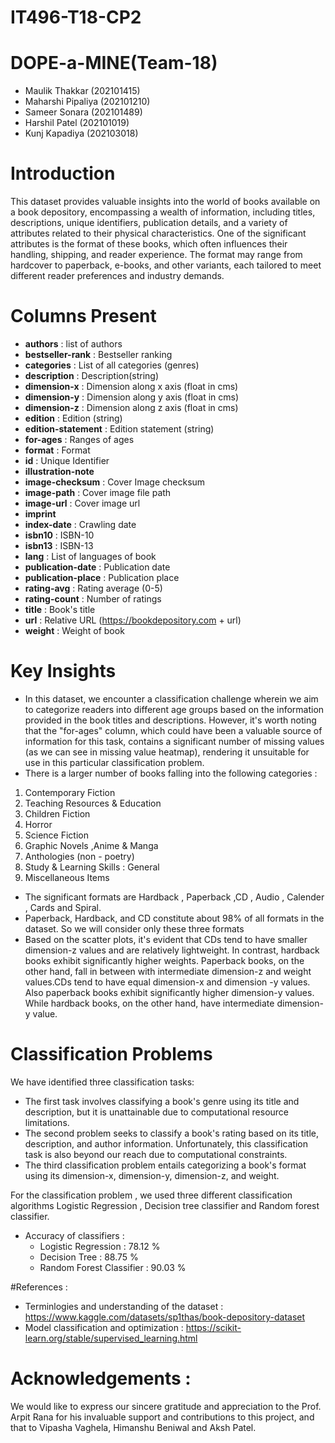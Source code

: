 # IT496-T18-CP2

# DOPE-a-MINE(Team-18)
- Maulik Thakkar (202101415)
- Maharshi Pipaliya (202101210)
- Sameer Sonara (202101489)
- Harshil Patel (202101019)
- Kunj Kapadiya (202103018)

# Introduction
This dataset provides valuable insights into the world of books available on a book depository, encompassing a wealth of information, including titles, descriptions, unique identifiers, publication details, and a variety of attributes related to their physical characteristics. One of the significant attributes is the format of these books, which often influences their handling, shipping, and reader experience. The format may range from hardcover to paperback, e-books, and other variants, each tailored to meet different reader preferences and industry demands.


# Columns Present

- **authors** : list of authors
- **bestseller-rank** : Bestseller ranking
- **categories** : List of all categories (genres)
- **description** : Description(string)
- **dimension-x** : Dimension along x axis (float in cms)
- **dimension-y** : Dimension along y axis (float in cms)
- **dimension-z** : Dimension along z axis (float in cms)
- **edition** : Edition (string)
- **edition-statement** : Edition statement (string)
- **for-ages** : Ranges of ages 
- **format** : Format 
- **id** : Unique Identifier
- **illustration-note**
- **image-checksum** : Cover Image checksum
- **image-path** : Cover image file path
- **image-url** : Cover image url
- **imprint**
- **index-date** : Crawling date 
- **isbn10** : ISBN-10
- **isbn13** : ISBN-13 
- **lang** : List of languages of book
- **publication-date** : Publication date
- **publication-place** : Publication place
- **rating-avg** : Rating average (0-5)
- **rating-count** : Number of ratings 
- **title** : Book's title 
- **url** : Relative URL (https://bookdepository.com + url)
- **weight** : Weight of book

# Key Insights

- In this dataset, we encounter a classification challenge wherein we aim to categorize readers into different age groups based on the information provided in the book titles and descriptions. However, it's worth noting that the "for-ages" column, which could have been a valuable source of information for this task, contains a significant number of missing values (as we can see in missing value heatmap), rendering it unsuitable for use in this particular classification problem.
- There is a larger number of books falling into the following categories :
1) Contemporary Fiction
2) Teaching Resources & Education
3) Children Fiction
4) Horror
5) Science Fiction
6) Graphic Novels ,Anime & Manga
7) Anthologies (non - poetry)
8) Study & Learning Skills : General
9) Miscellaneous Items

- The significant formats are Hardback , Paperback ,CD , Audio , Calender , Cards and Spiral. 
- Paperback, Hardback, and CD constitute about 98% of all formats in the dataset. So we will consider only these three formats
- Based on the scatter plots, it's evident that CDs tend to have smaller dimension-z values and are relatively lightweight. In contrast, hardback books exhibit significantly higher weights. Paperback books, on the other hand, fall in between with intermediate dimension-z and weight values.CDs tend to have equal dimension-x and dimension -y values. Also paperback books exhibit significantly higher dimension-y values. While hardback books, on the other hand, have intermediate dimension-y value.

# Classification Problems

We have identified three classification tasks:

- The first task involves classifying a book's genre using its title and description, but it is unattainable due to computational resource limitations.
- The second problem seeks to classify a book's rating based on its title, description, and author information. Unfortunately, this classification task is also beyond our reach due to computational constraints.
- The third classification problem entails categorizing a book's format using its dimension-x, dimension-y, dimension-z, and weight.


For the classification problem , we used three different classification algorithms Logistic Regression , Decision tree classifier and Random forest classifier.

- Accuracy of classifiers :
  - Logistic Regression      : 78.12 %
  - Decision Tree            : 88.75 %
  - Random Forest Classifier : 90.03 %

#References :
- Terminlogies and understanding of the dataset : https://www.kaggle.com/datasets/sp1thas/book-depository-dataset
- Model classification and optimization : https://scikit-learn.org/stable/supervised_learning.html
  

# Acknowledgements :
We would like to express our sincere gratitude and appreciation to the Prof. Arpit Rana for his invaluable support and contributions to this project, and that to Vipasha Vaghela, Himanshu Beniwal and Aksh Patel.


